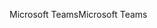 <span data-ttu-id="43318-101">Microsoft Teams</span><span class="sxs-lookup"><span data-stu-id="43318-101">Microsoft Teams</span></span>
